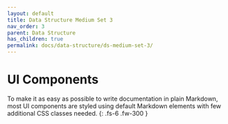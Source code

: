 ```yaml
---
layout: default
title: Data Structure Medium Set 3
nav_order: 3
parent: Data Structure
has_children: true
permalink: docs/data-structure/ds-medium-set-3/
---
```


# UI Components

To make it as easy as possible to write documentation in plain Markdown, most UI components are styled using default Markdown elements with few additional CSS classes needed.
{: .fs-6 .fw-300 }



